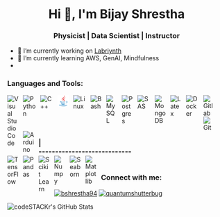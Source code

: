 <h1 align="center">Hi 👋, I'm Bijay Shrestha</h1>
<h3 align="center">Physicist | Data Scientist | Instructor</h3>




- 🔭 I’m currently working on [Labriynth](https://github.com/bshrestha-1/Labyrinth)
- 🌱 I’m currently learning AWS, GenAI, Mindfulness
- 






<h3 align="left">Languages and Tools:</h3>
<p align="left"> 
<a href="https://code.visualstudio.com/" target="_blank" rel="noreferrer"> <img align="left" alt="Visual Studio Code" width="26px" src="https://cdn.jsdelivr.net/gh/devicons/devicon/icons/vscode/vscode-original.svg" style="padding-right:10px;" /></a>
 <a href="https://www.python.org" target="_blank" rel="noreferrer"> <img align="left" alt= "Python" width ="30px" style="padding-right:10px;" src="https://cdn.jsdelivr.net/gh/devicons/devicon/icons/python/python-plain.svg" /></a>
<a href="https://www.w3schools.com/cpp/" target="_blank" rel="noreferrer"><img align="left" alt= "C++" width ="30px" style="padding-right:10px;" src="https://cdn.jsdelivr.net/gh/devicons/devicon@latest/icons/cplusplus/cplusplus-original.svg" /></a>
<a href="https://www.java.com" target="_blank" rel="noreferrer"><img align="left" alt="Java" width="26px" src="https://raw.githubusercontent.com/devicons/devicon/master/icons/java/java-original.svg" style="padding-right:10px;" /></a>
<a href="https://www.linux.org/" target="_blank" rel="noreferrer"> <img align="left" alt= "Linux" width ="30px" style="padding-right:10px;" src="https://cdn.jsdelivr.net/gh/devicons/devicon@latest/icons/linux/linux-original.svg" /></a>
<a href="https://www.gnu.org/software/bash/" target="_blank" rel="noreferrer"><img align="left" alt="Bash" width="26px" src="https://www.vectorlogo.zone/logos/gnu_bash/gnu_bash-icon.svg" style="padding-right:10px;" /></a>
<a href="https://www.mysql.com/" target="_blank" rel="noreferrer"><img align="left" alt="MySQL" width="26px" src="https://cdn.jsdelivr.net/gh/devicons/devicon/icons/mysql/mysql-original.svg" style="padding-right:10px;" /></a>
<a href="https://www.postgresql.org" target="_blank" rel="noreferrer"><img align="left" alt="Postgres" width="26px" src="https://cdn.jsdelivr.net/gh/devicons/devicon@latest/icons/postgresql/postgresql-original-wordmark.svg" style="padding-right:10px;" /></a>
<a href="https://www.sas.com/en_us/home.html" target="_blank" rel="noreferrer"> <img align="left" alt= "SAS" width ="30px" style="padding-right:10px;" src="https://cdn.jsdelivr.net/gh/devicons/devicon@latest/icons/sass/sass-original.svg" /></a>
<a href="https://www.mongodb.com/" target="_blank" rel="noreferrer"> <img align="left" alt="MongoDB" width="26px" src="https://cdn.jsdelivr.net/gh/devicons/devicon/icons/mongodb/mongodb-original.svg" style="padding-right:10px;" /></a>
<a href="https://www.latex-project.org/" target="_blank" rel="noreferrer"><img align="left" alt="Latex" width="26px" src="https://www.svgrepo.com/show/377983/latex.svg" style="padding-right:10px;" /></a>
                                   

<a href="https://www.docker.com/" target="_blank" rel="noreferrer"><img align="left" alt= "Docker" width ="30px" style="padding-right:10px;" src="https://cdn.jsdelivr.net/gh/devicons/devicon@latest/icons/docker/docker-original-wordmark.svg" /></a>
<a href="https://about.gitlab.com/" target="_blank" rel="noreferrer"><img align="left" alt="Gitlab" width="26px" src="https://cdn.jsdelivr.net/gh/devicons/devicon@latest/icons/gitlab/gitlab-original.svg" style="padding-right:10px;" /> </a>
 <a href="https://git-scm.com/" target="_blank" rel="noreferrer"><img align="left" alt="Git" width="26px" src="https://cdn.jsdelivr.net/gh/devicons/devicon/icons/git/git-original.svg" style="padding-right:10px;" /></a>
 <a href="https://www.arduino.cc/" target="_blank" rel="noreferrer"><img align="left" alt="Arduino" width="26px" src="https://cdn.worldvectorlogo.com/logos/arduino-1.svg" style="padding-right:10px;" /></a>

</p>
<br>

<h3 style="margin-bottom: 0;">&nbsp;&nbsp;&nbsp;&nbsp;&nbsp;&nbsp;&nbsp;&nbsp;&nbsp;&nbsp;&nbsp;&nbsp;|  <br>    
----------------------------  </h3>
<a href="https://www.tensorflow.org" target="_blank" rel="noreferrer"> <img align="left" alt="TensorFlow" width="26px" src="https://cdn.jsdelivr.net/gh/devicons/devicon@latest/icons/tensorflow/tensorflow-original.svg" style="padding-right:10px;" /></a>
<a href="https://pandas.pydata.org/" target="_blank" rel="noreferrer"><img align="left" alt="Pandas" width="26px" src="https://cdn.jsdelivr.net/gh/devicons/devicon@latest/icons/pandas/pandas-original.svg" style="padding-right:10px;" /></a>
<a href="https://scikit-learn.org/" target="_blank" rel="noreferrer"> <img align="left" alt="Scikit Learn" width="26px" src="https://cdn.jsdelivr.net/gh/devicons/devicon@latest/icons/scikitlearn/scikitlearn-original.svg" style="padding-right:10px;" /></a>
<a href="https://numpy.org/" target="_blank" rel="noreferrer"><img align="left" alt="Numpy" width="26px" src="https://www.svgrepo.com/show/373938/numpy.svg" style="padding-right:10px;" /></a>
<a href="https://seaborn.pydata.org/" target="_blank" rel="noreferrer"> <img align="left" alt="Seaborn" width="26px" src="https://seaborn.pydata.org/_images/logo-mark-lightbg.svg" style="padding-right:10px;" /></a>
<a href="https://matplotlib.org/" target="_blank" rel="noreferrer"><img align="left" alt="Matplotlib" width="26px" src="https://cdn.jsdelivr.net/gh/devicons/devicon@latest/icons/matplotlib/matplotlib-original.svg" style="padding-right:10px;" /></a>

<br>

<h3 align="left">Connect with me:</h3>
<p align="left">
<a href="https://linkedin.com/in/bshrestha94" target="blank"><img align="center" src="https://www.svgrepo.com/show/475661/linkedin-color.svg" alt="bshrestha94" height="30" width="40" /></a>
<a href="https://instagram.com/quantumshutterbug" target="blank"><img align="center" src="https://www.svgrepo.com/show/475658/instagram-color.svg" alt="quantumshutterbug" height="30" width="40" /></a>
</p>

 <img align="left" alt="codeSTACKr's GitHub Stats" src="https://github-readme-stats.vercel.app/api?username=bshrestha-1&show_icons=true&hide_border=false&title_color=ff652f&icon_color=FFE400&bg_color=09131B&text_color=ffffff&border_color=0c1a25" />

